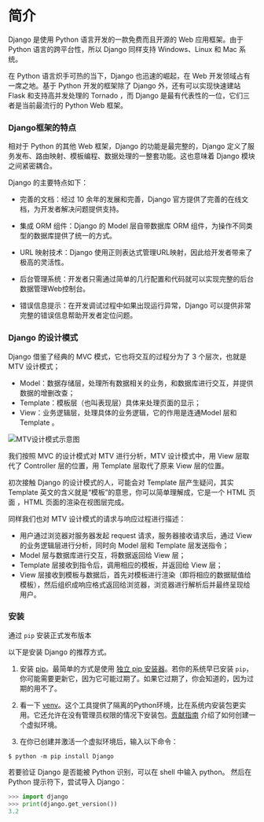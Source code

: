 # 简介

Django 是使用 Python 语言开发的一款免费而且开源的 Web 应用框架。由于 Python 语言的跨平台性，所以 Django 同样支持 Windows、Linux 和 Mac 系统。

在 Python 语言炽手可热的当下，Django 也迅速的崛起，在 Web 开发领域占有一席之地。基于 Python 开发的框架除了 Django 外，还有可以实现快速建站 Flask 和支持高并发处理的 Tornado ，而 Django 是最有代表性的一位，它们三者是当前最流行的 Python Web 框架。

### Django框架的特点

相对于 Python 的其他 Web 框架，Django 的功能是最完整的，Django 定义了服务发布、路由映射、模板编程、数据处理的一整套功能。这也意味着 Django 模块之间紧密耦合。

Django 的主要特点如下：

- 完善的文档：经过 10 余年的发展和完善，Django 官方提供了完善的在线文档，为开发者解决问题提供支持。

- 集成 ORM 组件：Django 的 Model 层自带数据库 ORM 组件，为操作不同类型的数据库提供了统一的方式。

- URL 映射技术：Django 使用正则表达式管理URL映射，因此给开发者带来了极高的灵活性。

- 后台管理系统：开发者只需通过简单的几行配置和代码就可以实现完整的后台数据管理Web控制台。

- 错误信息提示：在开发调试过程中如果出现运行异常，Django 可以提供非常完整的错误信息帮助开发者定位问题。

### Django 的设计模式

Django 借鉴了经典的 MVC 模式，它也将交互的过程分为了 3 个层次，也就是 MTV 设计模式；

- Model：数据存储层，处理所有数据相关的业务，和数据库进行交互，并提供数据的增删改查；
- Template：模板层（也叫表现层）具体来处理页面的显示；
- View：业务逻辑层，处理具体的业务逻辑，它的作用是连通Model 层和 Template 。

![MTV设计模式示意图](http://c.biancheng.net/uploads/allimg/200306/9-20030613324XL.png)


我们按照 MVC 的设计模式对 MTV 进行分析，MTV 设计模式中，用 View 层取代了 Controller 层的位置，用 Template 层取代了原来 View 层的位置。

初次接触 Django 的设计模式的人，可能会对 Template 层产生疑问，其实 Template 英文的含义就是“模板”的意思，你可以简单理解成，它是一个 HTML 页面 ，HTML 页面的渲染在视图层完成。

同样我们也对 MTV 设计模式的请求与响应过程进行描述：

- 用户通过浏览器对服务器发起 request 请求，服务器接收请求后，通过 View 的业务逻辑层进行分析，同时向 Model 层和 Template 层发送指令；
- Model 层与数据库进行交互，将数据返回给 View 层；
- Template 层接收到指令后，调用相应的模板，并返回给 View 层；
- View 层接收到模板与数据后，首先对模板进行渲染（即将相应的数据赋值给模板），然后组织成响应格式返回给浏览器，浏览器进行解析后并最终呈现给用户。

### 安装

通过 `pip` 安装正式发布版本

以下是安装 Django 的推荐方式。

1. 安装 [pip](https://pip.pypa.io/)。最简单的方式是使用 [独立 pip 安装器](https://pip.pypa.io/en/latest/installation/)。若你的系统早已安装 `pip`，你可能需要更新它，因为它可能过期了。如果它过期了，你会知道的，因为过期的用不了。

2. 看一下 [venv](https://docs.python.org/3/tutorial/venv.html)。这个工具提供了隔离的Python环境，比在系统内安装包更实用。它还允许在没有管理员权限的情况下安装包。[贡献指南](https://docs.djangoproject.com/zh-hans/4.1/intro/contributing/) 介绍了如何创建一个虚拟环境。

3. 在你已创建并激活一个虚拟环境后，输入以下命令：

```shell
$ python -m pip install Django
```

若要验证 Django 是否能被 Python 识别，可以在 shell 中输入 python。 然后在 Python 提示符下，尝试导入 Django：
```python
>>> import django
>>> print(django.get_version())
3.2
```
